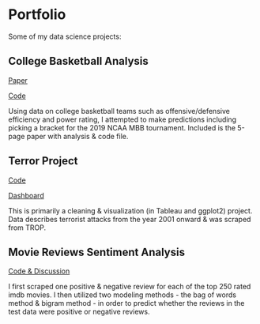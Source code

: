 # Portfolio
Some of my data science projects:

## College Basketball Analysis

[Paper](College-Basketball-Analysis.docx)

[Code](College-Basketball-Analysis-Code.html)

Using data on college basketball teams such as offensive/defensive efficiency and power rating, I attempted to make predictions including picking a bracket for the 2019 NCAA MBB tournament. Included is the 5-page paper with analysis & code file. 

## Terror Project
[Code](Terror-Project-Code.html)

[Dashboard](Terror-Project-Dashboard.png)

This is primarily a cleaning & visualization (in Tableau and ggplot2) project. Data describes terrorist attacks from the year 2001 onward & was scraped from TROP.

## Movie Reviews Sentiment Analysis

[Code & Discussion](reviews-sentiment-analysis.html)

I first scraped one positive & negative review for each of the top 250 rated imdb movies. I then utilized two modeling methods - the bag of words method & bigram method - in order to predict whether the reviews in the test data were positive or negative reviews. 
